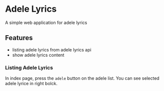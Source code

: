 # Adele Lyrics
A simple web application for adele lyrics

## Features
- listing adele lyrics from adele lyrics api
- show adele lyrics content

### Listing Adele Lyrics
In index page, press the `adele` button on the adele list.
You can see selected adele lyrice in right bolck.